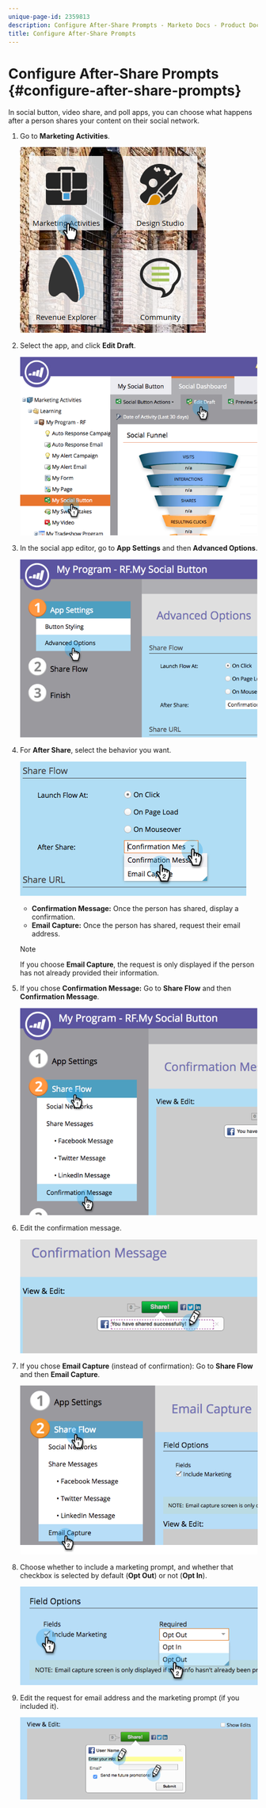 ```yaml
---
unique-page-id: 2359813
description: Configure After-Share Prompts - Marketo Docs - Product Documentation
title: Configure After-Share Prompts
---
```


# Configure After-Share Prompts {#configure-after-share-prompts}

In social button, video share, and poll apps, you can choose what happens after a person shares your content on their social network.

1. Go to **Marketing Activities**.

   ![](assets/ma.png)

1. Select the app, and click **Edit Draft**.

   ![](assets/image2015-4-21-12-3a1-3a11.png)

1. In the social app editor, go to **App Settings** and then **Advanced Options**.

   ![](assets/image2015-4-21-12-3a10-3a54.png)

1. For **After Share**, select the behavior you want.

   ![](assets/image2015-4-21-12-3a18-3a32.png)

    * **Confirmation Message:** Once the person has shared, display a confirmation.
    * **Email Capture:** Once the person has shared, request their email address.

   >[!NOTE]
   >
   >If you choose **Email Capture**, the request is only displayed if the person has not already provided their information.

1. If you chose **Confirmation Message:** Go to **Share Flow** and then **Confirmation Message**.

   ![](assets/image2015-4-21-12-3a26-3a10.png)

1. Edit the confirmation message.

   ![](assets/image2015-4-21-12-3a31-3a41.png)

1. If you chose **Email Capture** (instead of confirmation): Go to **Share Flow** and then **Email Capture**.

   ![](assets/image2015-4-21-12-3a46-3a15.png)

1. Choose whether to include a marketing prompt, and whether that checkbox is selected by default (**Opt Out**) or not (**Opt In**).

   ![](assets/image2015-4-21-12-3a48-3a51.png)

1. Edit the request for email address and the marketing prompt (if you included it).

   ![](assets/image2015-4-21-12-3a52-3a49.png)
